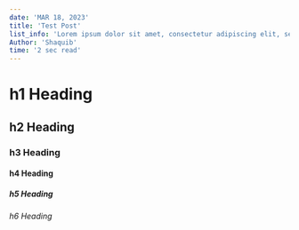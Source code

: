 ```yaml
---
date: 'MAR 18, 2023'
title: 'Test Post'
list_info: 'Lorem ipsum dolor sit amet, consectetur adipiscing elit, sed do eiusmod tempor incididunt ut labore et dolore magna aliqua. Ut enim ad minim veniam, quis nostrud exercitation ullamco laboris nisi ut aliquip ex ea commodo consequat.'
Author: 'Shaquib'
time: '2 sec read'
---
```


# h1 Heading
## h2 Heading
### h3 Heading
#### h4 Heading
##### h5 Heading
###### h6 Heading
